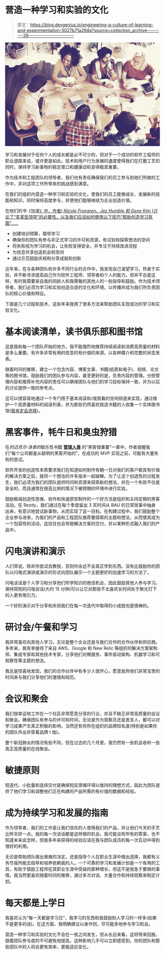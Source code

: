 # 营造一种学习和实验的文化

> 原文：<https://blog.devgenius.io/engineering-a-culture-of-learning-and-experimentation-5027b71a294a?source=collection_archive---------26----------------------->

![](img/2d73d56ee3bfda24e267a6ab8c956224.png)

学习和发展对于任何个人的成长都是必不可少的，但对于一个成功的软件工程师的职业道路来说，或许更是如此。技术和用户行为发展的速度使得我们在打磨工艺的同时，保持学习新事物的稳定胃口和健康动机变得极其重要。

作为技术和工程团队的领导者，我们也有责任确保我们的员工参与到他们所做的工作中，并对这项工作所带来的挑战感到满意。

在我们的组织内营造一种学习和实验的文化，使我们的员工能够成长、发展新的技能和知识，同时保持高度参与，并使他们能够继续为企业创造价值。

在他们的书《加速[》中，作者( *Nicole Frosgren、Jez Humble 和 Gene Kim* )讨论了“变革型领导”的必要性，以及我们应该如何使用以下技巧“帮助创造学习氛围”……](https://www.bookdepository.com/Accelerate/9781942788331?a_aid=RMCA)

*   创建培训预算，倡导学习
*   确保你的团队有参与非正式学习的许可和资源，有试验和探索想法的空间
*   将失败视为学习的机会，让失败变得安全，并专注于持续改进流程
*   为信息共享创造机会和空间
*   通过示范鼓励庆祝和分享成就和创新

近年来，在与各种团队和许多不同行业的合作中，我发现自己渴望学习，热衷于实验，并不断寻求提高自己作为软件工程师、领导者和个人的能力。但并不总是这样，有时我需要来自我的同龄人和我尊敬的其他人的一些指导和鼓励。作为技术领导者，我们必须为学习和实验创造合适的文化和环境，以传播并成为我们所负责团队的核心价值和特征。

下面是几个过程和技术，这些年来我用了很多方法来帮助团队实现成功的学习和实验文化。

# 基本阅读清单，读书俱乐部和图书馆

这是我和每一个团队开始的地方，我不能强烈地推荐持续阅读和消费高质量的材料是多么重要。有许多非常有用的信息的有价值的来源，以各种媒介和完整的状态发表。

随着时间的推移，建立一个包含内容、博客文章、书籍(纸质和电子)、视频、论文等的图书馆，鼓励我们的团队参与内容，甚至更好的是，负责内容的管理。分担管理内容和推荐补充内容的责任可以确保团队与他们的学习目标保持一致，并为以后的讨论提供一致的参考点。

这可以很容易地通过一个专门用于基本阅读和/或观看的空闲频道来实现，通过维护一个高质量材料的阅读列表，并为那些仍然喜欢挑选书籍的人收集一个实体图书馆([我肯定会选择](https://trello.com/b/LVhcMlVA/personal-development-reading-list-for-technical-leaders))。

# 黑客事件，牦牛日和臭虫狩猎

在*的迈克尔·洛普的*娱乐性书籍 [**管理人类**](https://www.bookdepository.com/Managing-Humans-Michael-Lopp/9781484221570?a_aid=RMCA) 的“黑客很重要”一章中，作者提醒我们“每个公司都是从聪明的黑客开始的”，在成功的 MVP 实现之前，可能有大量失败的尝试。

软件开发的创造性本质要求我们在知道如何制作有朝一日对我们的客户极其有价值的解决方案之前，就将一个想法的许多版本一起破解。为了让这个创造性的过程发生，我们必须为我们的团队提供时间和资源来探索新的想法，并在一个失败不仅是安全的，而且通常在很高比例的情况下被预期的环境中进行实验。

鼓励极端创造性思维、协作和快速原型制作的一个好方法是组织和主持定期的黑客活动。在 Rezdy，我们通过在每个季度留出 3 天时间从 BAU 的日常琐事中抽身出来，有意识地尝试新事物，从而实现了这一目标。在构建过程中，我们鼓励整个企业参与进来，为我们的产品和工程团队推荐要探索的主题和想法，从而使其成为一个包容性的活动，这往往也会导致解决方案的交付，并以某种形式融入我们的产品中。

# 闪电演讲和演示

人们常说，除非你尝试去教授，否则你永远不会真正学到东西。没有比鼓励你的团队以闪电式演讲或演示的形式向团队展示一个主题更好的加速学习的方法了。

闪电谈话是个人学习和分享他们所学知识的绝佳机会，因此鼓励其他人参与学习。保持简短的闪电谈话(大约 15 分钟)可以让它对那些不太喜欢长时间处于聚光灯下的人更有吸引力。

一个好的演示对于分享和庆祝我们在每一次迭代中取得的小成就也是很棒的。

# 研讨会/午餐和学习

我非常喜欢向其他人学习，无论是整个企业还是与我们合作的合作伙伴和供应商。多年来，我有幸接待了来自 AWS、Google 和 New Relic 等组织的解决方案架构师、集成专家和其他技术专家，分享他们对微服务、事件驱动架构、机器学习和可观察性等主题的想法。

我总是惊喜地发现，我们的合作伙伴中有多少人很开心，愿意放弃他们非常宝贵的时间来与我们分享他们的激情和经历。

# 会议和聚会

我们很幸运地工作在一个社区非常愿意分享的行业，并且不缺乏非常高质量的会议和聚会。确保团队有参与的许可和时间，无论是作为观察员还是发言人，都可以对学习成果产生真正积极的影响，当然还有你所在组织的品牌知名度(特别是如果你的团队外出并穿着品牌 t 恤)。

整个新冠肺炎的情况有些不同，但在过去的几个月里，我仍然有一些机会收听一些真正高质量的在线聚会。

# 敏捷原则

短迭代、小批量和连续交付是确保短反馈循环得以维持的理想方式，因此为团队提供了他们学习和调整他们正在构建的产品所需的有价值的数据和经验。

# 成为持续学习和发展的指南

作为领导者，我们的工作是让我们信任的人使用我们的产品，并让他们今天的手艺比昨天好一点。我的每一次谈话都是这样做的机会。我可能没有所有的答案，也不知道未来会怎样，但我多年来获得的经验应该在我与团队成员的每一次互动中得到很好的利用。

无论是帮助团队做出艰难的决定，还是指导个人在职业生涯中做出选择，我都有义务尽我所能去指导和培养依赖我的人。一个可靠的学习和发展计划是一个有用的工具，有助于鼓励工程师在其职业生涯中受益的那种增长，但这不是我急于要做的事情。我当然更喜欢随着时间的推移，通过多次对话、大量合作和持续观察来制定计划。

# 每天都是上学日

我喜欢认为“每一天都是学习日”，我学习的东西和我鼓励别人学习的一样多(如果不是更多的话)。在这方面，我明确建议以身作则，尽可能多地参与学习机会。

营造一种学习和实验的文化不会在一夜之间发生，但从长远来看，这将带来回报，随着团队参与度的不可避免地提高，这种影响几乎可以立即感受到。你的团队和那些团队中的人将会更有效率，更能适应变化。